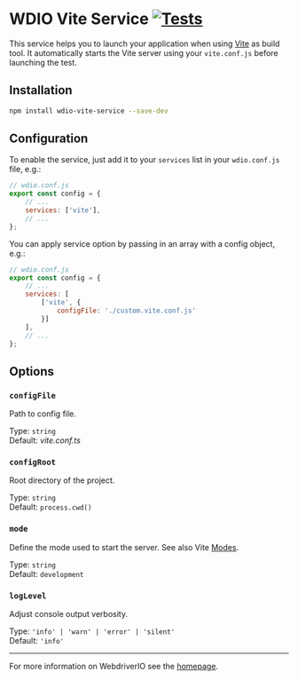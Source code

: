 # WDIO Vite Service [![Tests](https://github.com/webdriverio-community/wdio-vite-service/actions/workflows/test.yml/badge.svg?branch=main)](https://github.com/webdriverio-community/wdio-vite-service/actions/workflows/test.yml)

This service helps you to launch your application when using [Vite](https://vitejs.dev/) as build tool. It automatically starts the Vite server using your `vite.conf.js` before launching the test.

## Installation

```bash
npm install wdio-vite-service --save-dev
```

## Configuration

To enable the service, just add it to your `services` list in your `wdio.conf.js` file, e.g.:

```js
// wdio.conf.js
export const config = {
    // ...
    services: ['vite'],
    // ...
};
```

You can apply service option by passing in an array with a config object, e.g.:

```js
// wdio.conf.js
export const config = {
    // ...
    services: [
        ['vite', {
            configFile: './custom.vite.conf.js'
        }]
    ],
    // ...
};
```

## Options

### `configFile`

Path to config file.

Type: `string`<br />
Default: _vite.conf.ts_

### `configRoot`

Root directory of the project.

Type: `string`<br />
Default: `process.cwd()`

### `mode`

Define the mode used to start the server. See also Vite [Modes](https://vitejs.dev/guide/env-and-mode.html#modes).

Type: `string`<br />
Default: `development`

### `logLevel`

Adjust console output verbosity.

Type: `'info' | 'warn' | 'error' | 'silent'`<br />
Default: `'info'`

----

For more information on WebdriverIO see the [homepage](https://webdriver.io).
